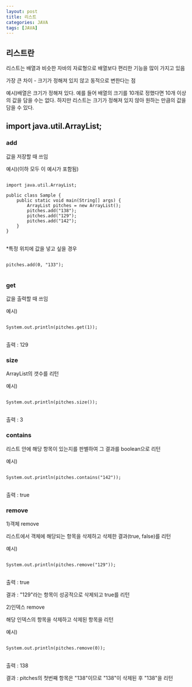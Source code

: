 ```yaml
---
layout: post
title: 리스트
categories: JAVA
tags: [JAVA]
---
```

## 리스트란

리스트는 배열과 비슷한 자바의 자료형으로 배열보다 편리한 기능을 많이 가지고 있음

가장 큰 차이 - 크기가 정해져 있지 않고 동적으로 변한다는 점

예시)배열은 크기가 정해져 있다. 예를 들어 배열의 크기를 10개로 정했다면 10개 이상의 값을 담을 수는 없다. 하지만 리스트는 크기가 정해져 있지 않아 원하는 만큼의 값을 담을 수 있다.
## import java.util.ArrayList;
### add
값을 저장할 때 쓰임

예시)(이하 모두 이 예시가 포함됨)
<pre>
<code>
import java.util.ArrayList;

public class Sample {
    public static void main(String[] args) {
        ArrayList pitches = new ArrayList();
        pitches.add("138");
        pitches.add("129");
        pitches.add("142");
    }
}
</code>
</pre>
*특정 위치에 값을 넣고 싶을 경우
<pre>
<code>
pitches.add(0, "133");
</code>
</pre>
### get

값을 출력할 때 쓰임

예시)
<pre>
<code>
System.out.println(pitches.get(1));
</code>
</pre>
출력 : 129
### size

ArrayList의 갯수를 리턴

예시)
<pre>
<code>
System.out.println(pitches.size());
</code>
</pre>
출력 : 3
### contains

리스트 안에 해당 항목이 있는지를 판별하여 그 결과를 boolean으로 리턴

예시)
<pre>
<code>
System.out.println(pitches.contains("142"));
</code>
</pre>
출력 : true
### remove

1)객체 remove

리스트에서 객체에 해당되는 항목을 삭제하고 삭제한 결과(true, false)를 리턴

예시)
<pre>
<code>
System.out.println(pitches.remove("129"));
</code>
</pre>
출력 : true

결과 : "129"라는 항목이 성공적으로 삭제되고 true를 리턴

2)인덱스 remove

해당 인덱스의 항목을 삭제하고 삭제된 항목을 리턴

예시)
<pre>
<code>
System.out.println(pitches.remove(0));
</code>
</pre>
출력 : 138

결과 : pitches의 첫번째 항목은 "138"이므로 "138"이 삭제된 후 "138"을 리턴